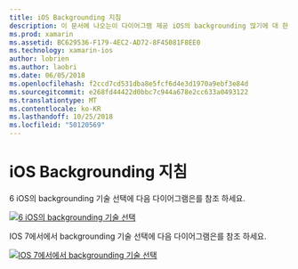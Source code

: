 ```yaml
---
title: iOS Backgrounding 지침
description: 이 문서에 나오는이 다이어그램 제공 iOS의 backgrounding 많기에 대 한 지침을 선택 하 여 특정 요구 해야 합니다.
ms.prod: xamarin
ms.assetid: BC629536-F179-4EC2-AD72-8F45081F8EE0
ms.technology: xamarin-ios
author: lobrien
ms.author: laobri
ms.date: 06/05/2018
ms.openlocfilehash: f2ccd7cd531dba8e5fcf6d4e3d1970a9ebf3e84d
ms.sourcegitcommit: e268fd44422d0bbc7c944a678e2cc633a0493122
ms.translationtype: MT
ms.contentlocale: ko-KR
ms.lasthandoff: 10/25/2018
ms.locfileid: "50120569"
---
```

# <a name="ios-backgrounding-guidance"></a>iOS Backgrounding 지침

6 iOS의 backgrounding 기술 선택에 다음 다이어그램은를 참조 하세요.

 [![](ios-backgrounding-guidance-images/image10.png "6 iOS의 backgrounding 기술 선택")](ios-backgrounding-guidance-images/image10.png#lightbox)

IOS 7에서에서 backgrounding 기술 선택에 다음 다이어그램은를 참조 하세요.

 [![](ios-backgrounding-guidance-images/image10b.png "IOS 7에서에서 backgrounding 기술 선택")](ios-backgrounding-guidance-images/image10b.png#lightbox)

